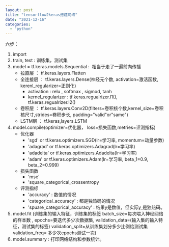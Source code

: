 ```yaml
---
layout: post
title: "tensorflow2keras搭建网络"
date: "2021-12-16"
categories: 
  - "python"
---
```


六步：

1. import
2. train, test : 训练集，测试集
3. model = tf.keras.models.Sequential :  相当于走了一遍前向传播
    - 拉直层 ： tf.keras.layers.Flatten
    - 全连接层 ： tf.keras.layers.Dense(神经元个数, activation=激活函数, kerenl\_regularizer=正则化)
        - activation : relu , softmax , sigmod, tanh
        - kernel\_regularizer : tf.keras.regualrizer.l1(), tf.keras.regualrizer.l2()
    - 卷积层 ： tf.keras.layers.Conv2D(filters=卷积核个数,kernel\_size=卷积核尺寸,strides=卷积步长, padding="valid"or"same")
    - LSTM层 ： tf.keras,layers.LSTM
4. model.compile(optimizer=优化器， loss=损失函数,metries=评测指标)
    - 优化器
        - 'sgd' or tf.keras.optimizers.SGD(lr=学习率, momentum=动量参数)
        - 'adagrad' or tf.keras.optimizers.Adagrad(lr=学习率)
        - 'adadelta' or tf.keras.optimizers.Adadelta(lr=学习率)
        - 'adam' or tf.keras.optimizers.Adam(lr=学习率, beta\_1=0.9, beta\_2=0.999)
    - 损失函数
        - 'mse'
        - 'square\_categorical\_crossentropy
    - 评测指标
        - 'accuracy' : 数值的情况
        - 'categorical\_accuracy' : 都是独热码的情况
        - 'spuare\_categorical\_accuracy' : 结果y是数值，但实际y\_是独热码。
5. model.fit (训练集的输入特征，训练集的标签 batch\_size=每次喂入神经网络的样本数 , epochs=要迭代多少次数据集, validation\_data=(输入集的输入特征，测试集的标签) validation\_split=从训练集划分多少比例给测试集 validation\_freq= 多少次epochs测试一次)
6. model.summary : 打印网络结构和参数统计。
